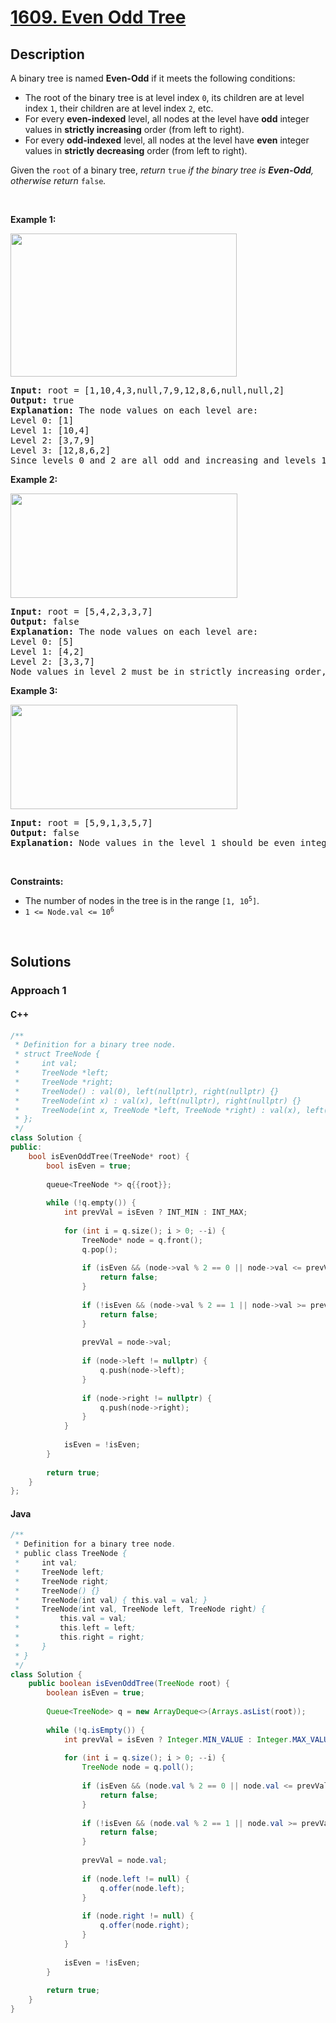 # [1609. Even Odd Tree](https://leetcode.com/problems/even-odd-tree)

## Description

<p>A binary tree is named <strong>Even-Odd</strong> if it meets the following conditions:</p>

<ul>
    <li>The root of the binary tree is at level index <code>0</code>, its children are at level index <code>1</code>, their children are at level index <code>2</code>, etc.</li>
    <li>For every <strong>even-indexed</strong> level, all nodes at the level have <strong>odd</strong> integer values in <strong>strictly increasing</strong> order (from left to right).</li>
    <li>For every <b>odd-indexed</b> level, all nodes at the level have <b>even</b> integer values in <strong>strictly decreasing</strong> order (from left to right).</li>
</ul>

<p>Given the <code>root</code> of a binary tree, <em>return </em><code>true</code><em> if the binary tree is <strong>Even-Odd</strong>, otherwise return </em><code>false</code><em>.</em></p>

<p>&nbsp;</p>
<p><strong class="example">Example 1:</strong></p>
<img alt="" src="https://fastly.jsdelivr.net/gh/doocs/leetcode@main/solution/1600-1699/1609.Even%20Odd%20Tree/images/sample_1_1966.png" style="width: 362px; height: 229px;" />
<pre>
<strong>Input:</strong> root = [1,10,4,3,null,7,9,12,8,6,null,null,2]
<strong>Output:</strong> true
<strong>Explanation:</strong> The node values on each level are:
Level 0: [1]
Level 1: [10,4]
Level 2: [3,7,9]
Level 3: [12,8,6,2]
Since levels 0 and 2 are all odd and increasing and levels 1 and 3 are all even and decreasing, the tree is Even-Odd.
</pre>

<p><strong class="example">Example 2:</strong></p>
<img alt="" src="https://fastly.jsdelivr.net/gh/doocs/leetcode@main/solution/1600-1699/1609.Even%20Odd%20Tree/images/sample_2_1966.png" style="width: 363px; height: 167px;" />
<pre>
<strong>Input:</strong> root = [5,4,2,3,3,7]
<strong>Output:</strong> false
<strong>Explanation:</strong> The node values on each level are:
Level 0: [5]
Level 1: [4,2]
Level 2: [3,3,7]
Node values in level 2 must be in strictly increasing order, so the tree is not Even-Odd.
</pre>

<p><strong class="example">Example 3:</strong></p>
<img alt="" src="https://fastly.jsdelivr.net/gh/doocs/leetcode@main/solution/1600-1699/1609.Even%20Odd%20Tree/images/sample_1_333_1966.png" style="width: 363px; height: 167px;" />
<pre>
<strong>Input:</strong> root = [5,9,1,3,5,7]
<strong>Output:</strong> false
<strong>Explanation:</strong> Node values in the level 1 should be even integers.
</pre>

<p>&nbsp;</p>
<p><strong>Constraints:</strong></p>

<ul>
    <li>The number of nodes in the tree is in the range <code>[1, 10<sup>5</sup>]</code>.</li>
    <li><code>1 &lt;= Node.val &lt;= 10<sup>6</sup></code></li>
</ul>
<p>&nbsp;</p>

## Solutions

### **Approach 1**

<!-- tabs:start -->

#### C++

```cpp
/**
 * Definition for a binary tree node.
 * struct TreeNode {
 *     int val;
 *     TreeNode *left;
 *     TreeNode *right;
 *     TreeNode() : val(0), left(nullptr), right(nullptr) {}
 *     TreeNode(int x) : val(x), left(nullptr), right(nullptr) {}
 *     TreeNode(int x, TreeNode *left, TreeNode *right) : val(x), left(left), right(right) {}
 * };
 */
class Solution {
public:
    bool isEvenOddTree(TreeNode* root) {
        bool isEven = true;
        
        queue<TreeNode *> q{{root}};
        
        while (!q.empty()) {
            int prevVal = isEven ? INT_MIN : INT_MAX;
            
            for (int i = q.size(); i > 0; --i) {
                TreeNode* node = q.front();
                q.pop();
                
                if (isEven && (node->val % 2 == 0 || node->val <= prevVal)) {
                    return false;
                }
                
                if (!isEven && (node->val % 2 == 1 || node->val >= prevVal)) {
                    return false;
                }
                
                prevVal = node->val;
                
                if (node->left != nullptr) {
                    q.push(node->left);
                }
                
                if (node->right != nullptr) {
                    q.push(node->right);
                }
            }
            
            isEven = !isEven;
        }
        
        return true;
    }
};
```

#### Java

```java
/**
 * Definition for a binary tree node.
 * public class TreeNode {
 *     int val;
 *     TreeNode left;
 *     TreeNode right;
 *     TreeNode() {}
 *     TreeNode(int val) { this.val = val; }
 *     TreeNode(int val, TreeNode left, TreeNode right) {
 *         this.val = val;
 *         this.left = left;
 *         this.right = right;
 *     }
 * }
 */
class Solution {
    public boolean isEvenOddTree(TreeNode root) {
        boolean isEven = true;
        
        Queue<TreeNode> q = new ArrayDeque<>(Arrays.asList(root));
        
        while (!q.isEmpty()) {
            int prevVal = isEven ? Integer.MIN_VALUE : Integer.MAX_VALUE;
            
            for (int i = q.size(); i > 0; --i) {
                TreeNode node = q.poll();
                
                if (isEven && (node.val % 2 == 0 || node.val <= prevVal)) {
                    return false;
                }
                
                if (!isEven && (node.val % 2 == 1 || node.val >= prevVal)) {
                    return false;
                }
                
                prevVal = node.val;
                
                if (node.left != null) {
                    q.offer(node.left);
                }
                
                if (node.right != null) {
                    q.offer(node.right);
                }
            }
            
            isEven = !isEven;
        }
        
        return true;
    }
}
```

<!-- tabs:end -->